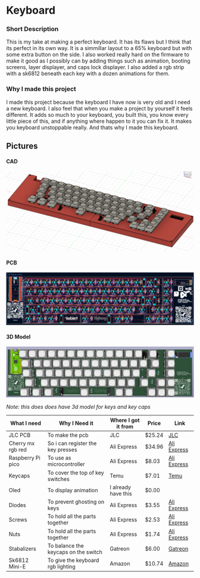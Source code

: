 # Keyboard

### Short Description

This is my take at making a perfect keyboard. It has its flaws but I think that its perfect in its own way. It is a simmillar layout to a 65% keyboard but with some extra button on the side. I also worked really hard on the firmware to make it good as I possibly can by adding things such as animation, booting screens, layer displayer, and caps lock displayer. I also added a rgb strip with a sk6812 beneath each key with a dozen animations for them.

### Why I made this project

I made this project because the keyboard I have now is very old and I need a new keyboard. I also feel that when you make a project by yourself it feels different. It adds so much to your keyboard, you built this, you know every little piece of this, and if anything where happen to it you can fix it. It makes you keyboard unstoppable really. And thats why I made this keyboard.

## Pictures

#### CAD

![cad](/journal/Images/fullcasedesign.png)

#### PCB

![pcb](/journal/Images/newimageofpcb.png)

#### 3D Model

![3dmodel](/journal/Images/newimageof3dmodel.png)

*Note: this does does have 3d model for keys and key caps*

| What I need       | Why I Need it                     | Where I got it from | Price  | Link            |
| ----------------- | --------------------------------- | ------------------- | ------ | --------------- |
| JLC PCB           | To make the pcb                   | JLC                 | $25.24 | [JLC](https://jlcpcb.com)         |
| Cherry mx rgb red | So i can register the key presses | Ali Express         | $34.96 | [Ali Express](https://www.aliexpress.com/item/1005002742339913.html?spm=a2g0o.productlist.main.1.37872154yz0I1g&algo_pvid=79f1d22b-ee5b-4cf6-8cc3-8af6e0e2a3fc&algo_exp_id=79f1d22b-ee5b-4cf6-8cc3-8af6e0e2a3fc-0&pdp_ext_f=%7B%22order%22%3A%2261%22%2C%22eval%22%3A%221%22%7D&pdp_npi=4%40dis%21CAD%2110.84%211.74%21%21%217.80%211.25%21%402101ec1a17518115664425661e4900%2112000021935784951%21sea%21CA%216398118000%21ABX&curPageLogUid=yd15r7WS9W0h&utparam-url=scene%3Asearch%7Cquery_from%3A) |
| Raspberry Pi pico | To use as microcontroller         | Ali Express         | $8.03  | [Ali Express](https://www.aliexpress.com/item/1005008058623788.html?spm=a2g0o.cart.0.0.472738daS9pajU&mp=1&pdp_npi=5%40dis%21CAD%21CAD%2020.03%21CAD%2010.93%21%21CAD%2010.93%21%21%21%402103273e17516678061026545e2863%2112000044075679006%21ct%21CA%216398118000%21%211%210&pdp_ext_f=%7B%22cart2PdpParams%22%3A%7B%22pdpBusinessMode%22%3A%22retail%22%7D%7D) |
| Keycaps           | To cover the top of key switches  | Temu                | $7.01  | [Temu](https://www.temu.com/ca/130-key--pudding-keycaps-double-shot-pbt-translucent-rgb-backlit-oem-height-mechanical-keyboard-upgrade-for-gaming-office-full--with--customization-gaming-keyboard-gaming-keyboard-accessories-vibrant-color-customization-double-shot-keycaps-g-601100907555727.html?_oak_name_id=4515889889969229519&_oak_mp_inf=EI%2FXxrCr1ogBGhV2bGdlMGFjYzV4MzgxOGp6bnZxcTkgt6GUvf0y&top_gallery_url=https%3A%2F%2Fimg.kwcdn.com%2Fproduct%2Ffancy%2F9451e44b-bd5a-438e-bbe1-fd59d9db8f30.jpg&spec_gallery_id=6883145734&refer_page_sn=10040&refer_source=10018&freesia_scene=14&_oak_freesia_scene=14&_oak_rec_ext_1=OTU0&_oak_gallery_order=9587625%2C1051689369%2C971077836%2C713944472%2C1524199607&refer_page_el_sn=201265&_x_vst_scene=adg&_x_ads_sub_channel=shopping&_x_ns_prz_type=-1&_x_ns_sku_id=17597599412592&_x_ns_gid=601100907555727&_x_ads_channel=google&_x_gmc_account=5359365751&_x_login_type=Google&_x_ns_gg_lnk_type=adr&_x_ads_account=7536160690&_x_ads_set=22014090901&_x_ads_id=172761430980&_x_ads_creative_id=724950742051&_x_ns_source=g&_x_ns_gclid=Cj0KCQjw953DBhCyARIsANhIZoYtF60dulwW9BfK6Ab0PsCETIK-THR1gLv4cAdjWt9apgfASJPmKowaArHiEALw_wcB&_x_ns_placement=&_x_ns_match_type=&_x_ns_ad_position=&_x_ns_product_id=5359365751-17597599412592&_x_ns_target=&_x_ns_devicemodel=&_x_ns_wbraid=CkwKCAjw1JjDBhA6EjwApY4Y7lxWclmlqA9Q2fVt1clpIfyaYVgj-p8Y-U2BpnDnAmKPnYe2wXTKbd6B8KXdUh_0Hl9RYrxXf10aAvOf&_x_ns_gbraid=0AAAAAo4mICHHNYQLKm9L0OqO2gHQwWY9G&_x_ns_targetid=pla-294573402136&_x_sessn_id=y5d0x1uhyu&refer_page_name=mall&refer_page_id=10040_1751669609248_m0iyhzw1ns)        |
| Oled              | To display animation              | I already have this | $0.00  |                 |
| Diodes            | To prevent ghosting on keys       | Ali Express         | $3.55  | [Ali Express](https://www.aliexpress.com/item/1005006374599568.html?src=google&pdp_npi=4%40dis!CAD!6.40!4.09!!!!!%40!12000036944920066!ppc!!!&src=google&albch=shopping&acnt=631-313-3945&isdl=y&slnk=&plac=&mtctp=&albbt=Google_7_shopping&aff_platform=google&aff_short_key=UneMJZVf&gclsrc=aw.ds&&albagn=888888&&ds_e_adid=&ds_e_matchtype=&ds_e_device=c&ds_e_network=x&ds_e_product_group_id=&ds_e_product_id=en1005006374599568&ds_e_product_merchant_id=5079336025&ds_e_product_country=CA&ds_e_product_language=en&ds_e_product_channel=online&ds_e_product_store_id=&ds_url_v=2&albcp=19366866438&albag=&isSmbAutoCall=false&needSmbHouyi=false&gad_source=1&gad_campaignid=17337458112&gbraid=0AAAAACbpRInyWud9p1zYWTX5F6oVP4nPy&gclid=Cj0KCQjw953DBhCyARIsANhIZoZIKfBIhzx8ZytmiMq_4R3oGiIcMQJ_YLPbSsbUBDF6LkS7WR43QlQaAq5fEALw_wcB) |
| Screws            | To hold all the parts together    | Ali Express         | $2.53  | [Ali Express](https://www.aliexpress.com/item/4000970993800.html?spm=a2g0o.cart.0.0.3a7b38da5nr8Cc&mp=1&pdp_npi=5%40dis%21CAD%21CAD%203.57%21CAD%203.44%21%21CAD%203.44%21%21%21%402101ea7117516740820392827e0e07%2110000013100836015%21ct%21CA%216398118000%21%211%210&pdp_ext_f=%7B%22cart2PdpParams%22%3A%7B%22pdpBusinessMode%22%3A%22retail%22%7D%7D) |
| Nuts              | To hold all the parts together    | Ali Express         | $1.74  | [Ali Express](https://www.aliexpress.com/item/1005007593861199.html?spm=a2g0o.cart.0.0.3a7b38da5nr8Cc&mp=1&pdp_npi=5%40dis%21CAD%21CAD%202.46%21CAD%202.37%21%21CAD%202.37%21%21%21%402101ea7117516740820392827e0e07%2112000041426239343%21ct%21CA%216398118000%21%211%210) |
| Stabalizers       | To balance the keycaps on the switch | Gatreon          | $6.00 | [Gatreon](https://www.gateron.com/products/gateron-pcb-mounted-stabilizer?VariantsId=10538&gad_source=1&gad_campaignid=21452190681&gbraid=0AAAAA97B41rbRAxSKV_i4uNSyNtd7k3R8&gclid=Cj0KCQjwj8jDBhD1ARIsACRV2Ttdk9TvNGGR3zEnr0S0bbFuVn8v5mkRxIUAZI-9JALnBkoWRhVYnEQaAiT8EALw_wcB)
| Sk6812 Mini-E | To give the keyboard rgb lighting | Amazon | $10.74 | [Amazon](https://www.amazon.ca/cogae-Similar-WS2812B-Individually-Addressable/dp/B0CYBP7RBR/ref=sr_1_1?crid=2Q45NFFYW0PJR&dib=eyJ2IjoiMSJ9.SjQCYcdEaSYr_LnCdKuCPfjvMmZB4MO5g-C9wWyP2cPMJ78oXZyql0uWVuvABgb4Yk9YwNlPVb5V0d2zuXpF_i392JqMUF2FT7nlKkgSJo4L9iit_V60kv-4abYDXOyZL4drD2gbCaCy2nzSp7BGRrowy2IngZhGtAZ3NC9usOF_mx-IsqOuJjMF4cMom6ss0ZDszaxAQyw54IQYPCw8Rs4Imtl1sO6Kgcm5_upQamM9nC4OMX-LGoS5HX63d3rUinCdMvhk1biNRa2Ow0xTqrj1gsTB04W6VZYAVfAfKME.BuPZ1zYMuHtBRgJeAyDBg-iqa-nQ8f0sdimMRaGRUMM&dib_tag=se&keywords=sk6812+mini-e+200pcs&qid=1753368541&sprefix=sk6812+mini-e+200pcs%2Caps%2C98&sr=8-1)